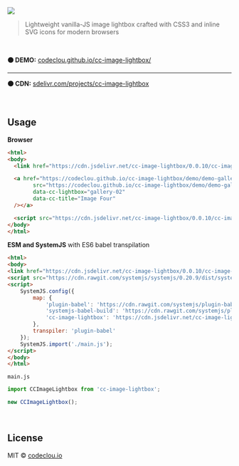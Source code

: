 [![](https://codeclou.github.io/cc-image-lightbox/img/cc-image-lightbox-logo.svg)](https://github.com/codeclou/cc-image-lightbox)

> Lightweight vanilla-JS image lightbox crafted with CSS3 and inline SVG icons for modern browsers

<p>&nbsp;</p>

**:black_circle: DEMO:** [codeclou.github.io/cc-image-lightbox/](https://codeclou.github.io/cc-image-lightbox/)

------
**:black_circle: CDN:** [sdelivr.com/projects/cc-image-lightbox](http://www.jsdelivr.com/projects/cc-image-lightbox)

<p>&nbsp;</p>

## Usage

**Browser**

```html
<html>
<body>
  <link href="https://cdn.jsdelivr.net/cc-image-lightbox/0.0.10/cc-image-lightbox.min.css" rel="stylesheet" />

  <a href="https://codeclou.github.io/cc-image-lightbox/demo/demo-gallery-02/images/DSC05104.JPG" target="_blank"><img
        src="https://codeclou.github.io/cc-image-lightbox/demo/demo-gallery-02/thumbs/DSC05104.JPG"
        data-cc-lightbox="gallery-02"
        data-cc-title="Image Four"
  /></a>

  <script src="https://cdn.jsdelivr.net/cc-image-lightbox/0.0.10/cc-image-lightbox.min.js"></script>
</body>
</html>
```

**ESM and SystemJS** with ES6 babel transpilation

```html
<html>
<body>
<link href="https://cdn.jsdelivr.net/cc-image-lightbox/0.0.10/cc-image-lightbox.min.css" rel="stylesheet" />
<script src="https://cdn.rawgit.com/systemjs/systemjs/0.20.9/dist/system.js"></script>
<script>
    SystemJS.config({
        map: {
            'plugin-babel': 'https://cdn.rawgit.com/systemjs/plugin-babel/0.0.21/plugin-babel.js',
            'systemjs-babel-build': 'https://cdn.rawgit.com/systemjs/plugin-babel/0.0.21/systemjs-babel-browser.js',
            'cc-image-lightbox': 'https://cdn.jsdelivr.net/cc-image-lightbox/0.0.10/cc-image-lightbox.esm.js'
        },
        transpiler: 'plugin-babel'
    });
    SystemJS.import('./main.js');
</script>
</body>
</html>
```

`main.js`
```js
import CCImageLightbox from 'cc-image-lightbox';

new CCImageLightbox();
```

<p>&nbsp;</p>

## License

MIT © [codeclou.io](./LICENSE.md)

